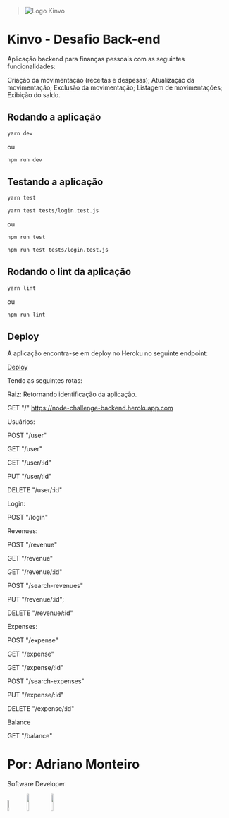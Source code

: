> ![Logo Kinvo](https://github.com/cbfranca/kinvo-front-end-test/blob/master/logo.svg)

# Kinvo - Desafio Back-end

Aplicação backend para finanças pessoais com as seguintes funcionalidades:

Criação da movimentação (receitas e despesas);
Atualização da movimentação;
Exclusão da movimentação;
Listagem de movimentações;
Exibição do saldo.

## Rodando a aplicação

```bash
yarn dev
```

ou

```bash
npm run dev
```

## Testando a aplicação

```bash
yarn test
```

```bash
yarn test tests/login.test.js
```

ou

```bash
npm run test
```

```bash
npm run test tests/login.test.js
```

## Rodando o lint da aplicação

```bash
yarn lint
```

ou

```bash
npm run lint
```

## Deploy

A aplicação encontra-se em deploy no Heroku no seguinte endpoint:

[Deploy](https://node-challenge-backend.herokuapp.com/ "Deploy")

Tendo as seguintes rotas:

Raiz: Retornando identificação da aplicação.

GET "/" https://node-challenge-backend.herokuapp.com

Usuários:

POST "/user"

GET "/user"

GET "/user/:id"

PUT "/user/:id"

DELETE "/user/:id"

Login:

POST "/login"

Revenues:

POST "/revenue"

GET "/revenue"

GET "/revenue/:id"

POST "/search-revenues"

PUT "/revenue/:id";

DELETE "/revenue/:id"

Expenses:

POST "/expense"

GET "/expense"

GET "/expense/:id"

POST "/search-expenses"

PUT "/expense/:id"

DELETE "/expense/:id"

Balance

GET "/balance"

# Por: Adriano Monteiro

Software Developer

[<img width="8%" src="https://camo.githubusercontent.com/571384769c09e0c66b45e39b5be70f68f552db3e2b2311bc2064f0d4a9f5983b/68747470733a2f2f696d672e736869656c64732e696f2f62616467652f476d61696c2d4431343833363f7374796c653d666f722d7468652d6261646765266c6f676f3d676d61696c266c6f676f436f6c6f723d7768697465">](mailto:adrianomonteirodev@gmail.com)
[<img width="10%" src="https://camo.githubusercontent.com/a80d00f23720d0bc9f55481cfcd77ab79e141606829cf16ec43f8cacc7741e46/68747470733a2f2f696d672e736869656c64732e696f2f62616467652f4c696e6b6564496e2d3030373742353f7374796c653d666f722d7468652d6261646765266c6f676f3d6c696e6b6564696e266c6f676f436f6c6f723d7768697465">](https://www.linkedin.com/in/adrianomonteirodev/)
[<img width="10%" src="https://camo.githubusercontent.com/d9d4db0a25f6d41d6ef282c6adc2f9bd5b31201ef00ba580f5a945da4063a937/68747470733a2f2f696d672e736869656c64732e696f2f62616467652f57686174734170702d3235443336363f7374796c653d666f722d7468652d6261646765266c6f676f3d7768617473617070266c6f676f436f6c6f723d7768697465">](https://api.whatsapp.com/send?phone=5585989587554&text=Hi%2C%20Adriano...%20)
